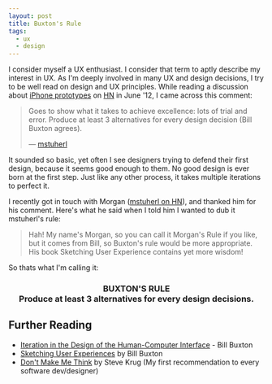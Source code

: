 ```yaml
---
layout: post
title: Buxton's Rule
tags:
  - ux
  - design
---
```

I consider myself a UX enthusiast. I consider that term to aptly describe my interest in UX. As I'm deeply involved in many UX and design decisions, I try to be well read on design and UX principles. While reading a discussion about [iPhone prototypes][iphone] on [HN][hn] in June '12, I came across this comment:

>Goes to show what it takes to achieve excellence: lots of trial and error. Produce at least 3 alternatives for every design decision (Bill Buxton agrees).
>
> &mdash; [mstuherl](https://news.ycombinator.com/item?id=4312953)

It sounded so basic, yet often I see designers trying to defend their first design, because it seems good enough to them. No good design is ever born at the first step. Just like any other process, it takes multiple iterations to perfect it.

I recently got in touch with Morgan ([mstuherl on HN][ms]), and thanked him for his comment. Here's what he said when I told him I wanted to dub it mstuherl's rule:

>Hah! My name's Morgan, so you can call it Morgan's Rule if you like, but it comes from Bill, so Buxton's rule would be more appropriate. His book Sketching User Experience contains yet more wisdom!

So thats what I'm calling it:

<div>
<center>
<h3>
  BUXTON'S RULE
  <br>
  Produce at least 3 alternatives for every design decisions.
</h3>
</center>
</div>

## Further Reading

- [Iteration in the Design of the Human-Computer Interface](http://www.billbuxton.com/iteration.html) - Bill Buxton
- [Sketching User Experiences](http://www.amazon.com/Sketching-User-Experiences-Interactive-Technologies/dp/0123740371) by Bill Buxton
- [Don't Make Me Think](http://www.sensible.com/dmmt.html) by Steve Krug (My first recommendation to every software dev/designer)

[hn]: https://news.ycombinator.com/item?id=4312460 "Hacker News Discussion"
[iphone]: http://www.cultofmac.com/181782/every-iphone-prototype-apple-ever-made-before-released-the-first-iphone-gallery/ "Every iPhone Prototype Apple ever made before releasing the first iPhone"
[ms]: https://news.ycombinator.com/user?id=msutherl "HN profile"